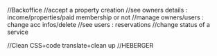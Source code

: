 //Backoffice
//accept a property creation
//see owners details : income/properties/paid membership or not
//manage owners/users : change acc infos/delete
//see users : reservations
//change status of a service

//Clean CSS+code translate+clean up
//HEBERGER